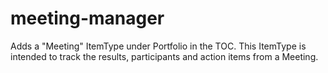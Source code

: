 # meeting-manager
Adds a "Meeting" ItemType under Portfolio in the TOC. This ItemType is intended to track the results, participants and action items from a Meeting.

